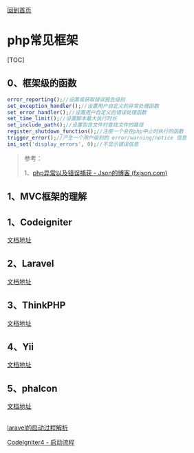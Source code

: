[回到首页](../README.md)

# php常见框架

[TOC]

## 0、框架级的函数

```php
error_reporting();//设置或获取错误报告级别
set_exception_handler();//设置用户自定义的异常处理函数
set_error_handler();//设置用户自定义的错误处理函数
set_time_limit();//设置脚本最大执行时长
set_include_path();//设置包含文件时查找文件的路径
register_shutdown_function();//注册一个会在php中止时执行的函数
trigger_error();//产生一个用户级别的 error/warning/notice 信息
ini_set('display_errors', 0);//不显示错误信息
```

> 参考：
>
> 1、[php异常以及错误捕获 - Json的博客 (fxjson.com)](http://www.fxjson.com/archives/28/)
>
> 

## 1、MVC框架的理解

## 1、Codeigniter

[文档地址](https://codeigniter.com/user_guide/index.html)

## 2、Laravel

[文档地址](https://learnku.com/docs/laravel/8.5)

## 3、ThinkPHP

[文档地址](https://www.kancloud.cn/manual/thinkphp5_1)

## 4、Yii

[文档地址](https://www.yiiframework.com/doc/guide/2.0/zh-cn)

## 5、phalcon

[文档地址](https://docs.phalcon.io/4.0/zh-cn/introduction)

## 

[laravel的启动过程解析](https://www.cnblogs.com/lpfuture/p/5578274.html)

[CodeIgniter4 - 启动流程](https://www.jianshu.com/p/3838381bf2e5?utm_campaign=maleskine&utm_content=note&utm_medium=seo_notes&utm_source=recommendation)

